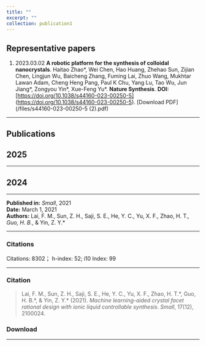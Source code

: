 ```yaml
---
title: ""
excerpt: ""
collection: publication1
---
```


## Representative papers

1. 2023.03.02 **A robotic platform for the synthesis of colloidal nanocrystals**. Haitao Zhao\*, Wei Chen, Hao Huang, Zhehao Sun, Zijian Chen, Lingjun Wu, Baicheng Zhang, Fuming Lai, Zhuo Wang, Mukhtar Lawan Adam, Cheng Heng Pang, Paul K Chu, Yang Lu, Tao Wu, Jun Jiang\*, Zongyou Yin\*, Xue-Feng Yu\*. **Nature Synthesis**. **DOI:** [https://doi.org/10.1038/s44160-023-00250-5] (https://doi.org/10.1038/s44160-023-00250-5). [Download PDF](/files/s44160-023-00250-5 (2).pdf)

---
## Publications

## 2025

---
## 2024

---

**Published in:** *Small*, 2021  
**Date:** March 1, 2021  
**Authors:** Lai, F. M., Sun, Z. H., Saji, S. E., He, Y. C., Yu, X. F., Zhao, H. T.*, Guo, H. B.*, & Yin, Z. Y.*  


---

### Citations

Citations: 8302； h-index: 52; i10 Index: 99

---

### Citation

> Lai, F. M., Sun, Z. H., Saji, S. E., He, Y. C., Yu, X. F., Zhao, H. T.\*, Guo, H. B.\*, & Yin, Z. Y.\* (2021). *Machine learning-aided crystal facet rational design with ionic liquid controllable synthesis*. *Small*, 17(12), 2100024.

### Download



---
